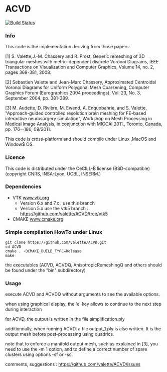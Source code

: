 ACVD 
====
[![Build Status](https://travis-ci.org/valette/ACVD.png)](https://travis-ci.org/valette/ACVD.png)

### Info ###
This code is the implementation deriving from those papers:

[1] S. Valette,J.-M. Chassery and R. Prost, Generic remeshing of 3D triangular meshes with metric-dependent discrete Voronoi Diagrams, IEEE Transactions on Visualization and Computer Graphics, Volume 14, no. 2, pages 369-381, 2008.

[2] Sebastien Valette and Jean-Marc Chassery, Approximated Centroidal Voronoi Diagrams for Uniform Polygonal Mesh Coarsening, Computer Graphics Forum (Eurographics 2004 proceedings), Vol. 23, No. 3, September 2004, pp. 381-389. 

[3] M. Audette, D. Rivière, M. Ewend, A. Enquobahrie, and S. Valette, "Approach-guided controlled resolution brain meshing for FE-based interactive neurosurgery simulation", Workshop on Mesh Processing in Medical Image Analysis, in conjunction with MICCAI 2011., Toronto, Canada, pp. 176--186, 09/2011.


This code is cross-platform and should compile under Linux ,MacOS and Window$ OS.
### Licence ###
This code is distributed under the CeCILL-B license (BSD-compatible)
(copyright CNRS, INSA-Lyon, UCBL, INSERM.)


###  Dependencies ###
* VTK www.vtk.org
  * Version 6.x and 7.x : use this branch
  * Version 5.x use the vtk5 branch : https://github.com/valette/ACVD/tree/vtk5
* CMAKE www.cmake.org

###  Simple compilation HowTo under Linux ###
	git clone https://github.com/valette/ACVD.git
	cd ACVD
	cmake . -DCMAKE_BUILD_TYPE=Release
	make

the executables (ACVD, ACVDQ, AnisotropicRemeshingQ and others should be found under the "bin" subdirectory)

### Usage ###
execute ACVD and ACVDQ without arguments to see the available options.

when using graphical display, the 'e' key allows to continue to the next step during interaction

for ACVD, the output is written in the file simplification.ply

additionnally, when running ACVD, a file output_1.ply is also written. It is the output mesh before post-processing using quadrics.

note that to enforce a manifold output mesh, such as explained in [3], you need to use the -m 1 option, and to define a correct number of spare clusters using options -sf or -sc.

comments, suggestions : https://github.com/valette/ACVD/issues
